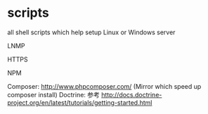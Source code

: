 # scripts
all shell scripts which help setup Linux or Windows server


LNMP



HTTPS


NPM

Composer: http://www.phpcomposer.com/ (Mirror which speed up composer install)
Doctrine: 参考 http://docs.doctrine-project.org/en/latest/tutorials/getting-started.html 
